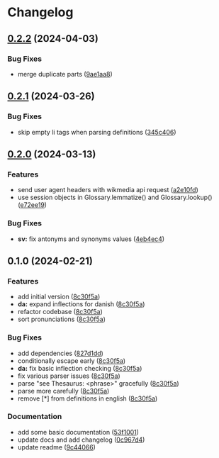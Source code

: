 # Changelog

## [0.2.2](https://github.com/jolars/wikiglot/compare/v0.2.1...v0.2.2) (2024-04-03)


### Bug Fixes

* merge duplicate parts ([9ae1aa8](https://github.com/jolars/wikiglot/commit/9ae1aa86846f8af54389071326595b50ee740ce2))

## [0.2.1](https://github.com/jolars/wikiglot/compare/v0.2.0...v0.2.1) (2024-03-26)


### Bug Fixes

* skip empty li tags when parsing definitions ([345c406](https://github.com/jolars/wikiglot/commit/345c4069a2b40e4075f9c50e7a7030805f81f135))

## [0.2.0](https://github.com/jolars/wikiglot/compare/v0.1.0...v0.2.0) (2024-03-13)


### Features

* send user agent headers with wikmedia api request ([a2e10fd](https://github.com/jolars/wikiglot/commit/a2e10fd83a8e239fd7b2780728f61b209aa0547a))
* use session objects in Glossary.lemmatize() and Glossary.lookup() ([e72ee19](https://github.com/jolars/wikiglot/commit/e72ee193d2359560dfdaff5ab7113fc6fcdd2f68))


### Bug Fixes

* **sv:** fix antonyms and synonyms values ([4eb4ec4](https://github.com/jolars/wikiglot/commit/4eb4ec41a086834f0c8ff26fa21f1bfd0400b391))

## 0.1.0 (2024-02-21)


### Features

* add initial version ([8c30f5a](https://github.com/jolars/wikiglot/commit/8c30f5aedb7f0cfc67eb03040b2596dbd482570e))
* **da:** expand inflections for danish ([8c30f5a](https://github.com/jolars/wikiglot/commit/8c30f5aedb7f0cfc67eb03040b2596dbd482570e))
* refactor codebase ([8c30f5a](https://github.com/jolars/wikiglot/commit/8c30f5aedb7f0cfc67eb03040b2596dbd482570e))
* sort pronunciations ([8c30f5a](https://github.com/jolars/wikiglot/commit/8c30f5aedb7f0cfc67eb03040b2596dbd482570e))


### Bug Fixes

* add dependencies ([827d1dd](https://github.com/jolars/wikiglot/commit/827d1dde5e040bb1df4ec22e89377eaccd15b6c0))
* conditionally escape early ([8c30f5a](https://github.com/jolars/wikiglot/commit/8c30f5aedb7f0cfc67eb03040b2596dbd482570e))
* **da:** fix basic inflection checking ([8c30f5a](https://github.com/jolars/wikiglot/commit/8c30f5aedb7f0cfc67eb03040b2596dbd482570e))
* fix various parser issues ([8c30f5a](https://github.com/jolars/wikiglot/commit/8c30f5aedb7f0cfc67eb03040b2596dbd482570e))
* parse "see Thesaurus: &lt;phrase&gt;" gracefully ([8c30f5a](https://github.com/jolars/wikiglot/commit/8c30f5aedb7f0cfc67eb03040b2596dbd482570e))
* parse more carefully ([8c30f5a](https://github.com/jolars/wikiglot/commit/8c30f5aedb7f0cfc67eb03040b2596dbd482570e))
* remove [*] from definitions in english ([8c30f5a](https://github.com/jolars/wikiglot/commit/8c30f5aedb7f0cfc67eb03040b2596dbd482570e))


### Documentation

* add some basic documentation ([53f1001](https://github.com/jolars/wikiglot/commit/53f1001e5bb374999c6ffab40ac264151a90aa57))
* update docs and add changelog ([0c967d4](https://github.com/jolars/wikiglot/commit/0c967d410e0ce593fd14350a755301f26e835535))
* update readme ([9c44066](https://github.com/jolars/wikiglot/commit/9c440662a08c00b578f0e76c1bcc7fe27a780447))
